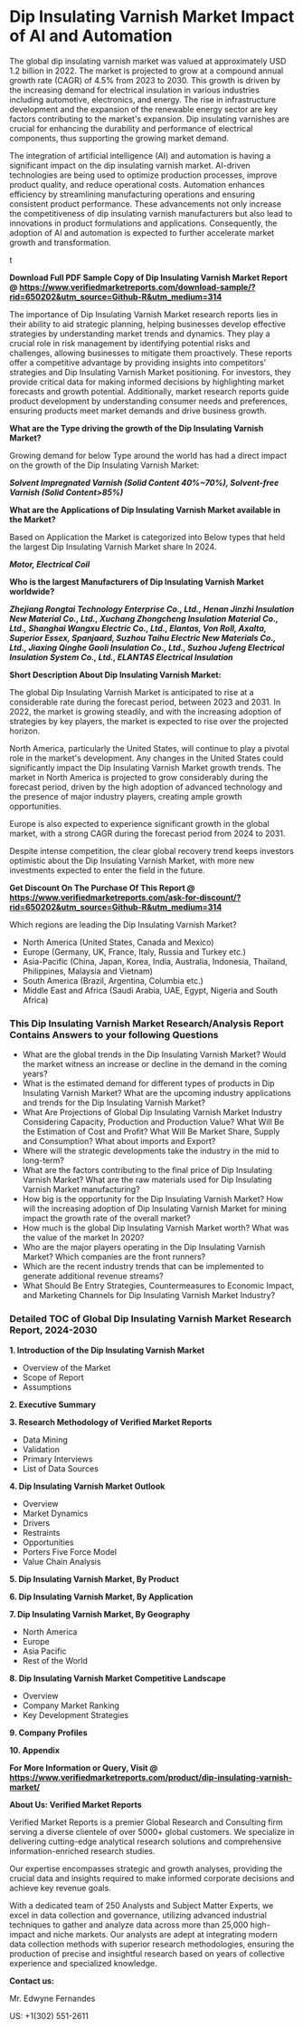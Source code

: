 <meta name="title" content="Global Dip Insulating Varnish Market Impact of AI and Automation"><meta name="description" content="The global dip insulating varnish market was valued at approximately USD 1.2 billion in 2022. The market is projected to grow at a compound annual growth rate (CAGR) o"><meta name="title" content="Dip Insulating Varnish Market Size, Share, Scope, Trends, Growth, Opportunities, Analysis, Forecast"><h1>Dip Insulating Varnish Market Impact of AI and Automation</h1><p>The global dip insulating varnish market was valued at approximately USD 1.2 billion in 2022. The market is projected to grow at a compound annual growth rate (CAGR) of 4.5% from 2023 to 2030. This growth is driven by the increasing demand for electrical insulation in various industries including automotive, electronics, and energy. The rise in infrastructure development and the expansion of the renewable energy sector are key factors contributing to the market's expansion. Dip insulating varnishes are crucial for enhancing the durability and performance of electrical components, thus supporting the growing market demand.</p><p>The integration of artificial intelligence (AI) and automation is having a significant impact on the dip insulating varnish market. AI-driven technologies are being used to optimize production processes, improve product quality, and reduce operational costs. Automation enhances efficiency by streamlining manufacturing operations and ensuring consistent product performance. These advancements not only increase the competitiveness of dip insulating varnish manufacturers but also lead to innovations in product formulations and applications. Consequently, the adoption of AI and automation is expected to further accelerate market growth and transformation.</p>t</p><p id="" class=""><strong>Download Full PDF Sample Copy of Dip Insulating Varnish Market Report @ <a href="https://www.verifiedmarketreports.com/download-sample/?rid=650202&utm_source=Github-R&utm_medium=314" target="_blank">https://www.verifiedmarketreports.com/download-sample/?rid=650202&utm_source=Github-R&utm_medium=314</a></strong></p><p>The importance of&nbsp;Dip Insulating Varnish Market research reports lies in their ability to aid strategic planning, helping businesses develop effective strategies by understanding market trends and dynamics. They play a crucial role in risk management by identifying potential risks and challenges, allowing businesses to mitigate them proactively. These reports offer a competitive advantage by providing insights into competitors' strategies and Dip Insulating Varnish Market positioning. For investors, they provide critical data for making informed decisions by highlighting market forecasts and growth potential. Additionally, market research reports guide product development by understanding consumer needs and preferences, ensuring products meet market demands and drive business growth.</p><p><strong>What are the&nbsp;Type driving the growth of the Dip Insulating Varnish Market?</strong></p><p id="" class="">Growing demand for below Type around the world has had a direct impact on the growth of the Dip Insulating Varnish Market:</p><em><strong>Solvent Impregnated Varnish (Solid Content 40%~70%), Solvent-free Varnish (Solid Content>85%)</strong></em></p><strong>What are the&nbsp;Applications&nbsp;of Dip Insulating Varnish Market available in the Market?</strong></p><p id="" class="">Based on Application the Market is categorized into Below types that held the largest Dip Insulating Varnish Market share In 2024.</p><em><strong>Motor, Electrical Coil</strong></em></p><strong>Who is the largest Manufacturers of Dip Insulating Varnish Market worldwide?</strong></p><p><em><strong>Zhejiang Rongtai Technology Enterprise Co., Ltd., Henan Jinzhi Insulation New Material Co., Ltd., Xuchang Zhongcheng Insulation Material Co., Ltd., Shanghai Wangxu Electric Co., Ltd., Elantas, Von Roll, Axalta, Superior Essex, Spanjaard, Suzhou Taihu Electric New Materials Co., Ltd., Jiaxing Qinghe Gaoli Insulation Co., Ltd., Suzhou Jufeng Electrical Insulation System Co., Ltd., ELANTAS Electrical Insulation</strong></em></p><p id="" class=""><strong>Short Description About Dip Insulating Varnish Market:</strong></p><p>The global Dip Insulating Varnish Market is anticipated to rise at a considerable rate during the forecast period, between 2023 and 2031. In 2022, the market is growing steadily, and with the increasing adoption of strategies by key players, the market is expected to rise over the projected horizon.</p><p>North America, particularly the United States, will continue to play a pivotal role in the market's development. Any changes in the United States could significantly impact the Dip Insulating Varnish Market growth trends. The market in North America is projected to grow considerably during the forecast period, driven by the high adoption of advanced technology and the presence of major industry players, creating ample growth opportunities.</p><p>Europe is also expected to experience significant growth in the global market, with a strong CAGR during the forecast period from 2024 to 2031.</p><p>Despite intense competition, the clear global recovery trend keeps investors optimistic about the Dip Insulating Varnish Market, with more new investments expected to enter the field in the future.</p><p id="" class=""><strong>Get Discount On The Purchase Of This Report @ <a href="https://www.verifiedmarketreports.com/ask-for-discount/?rid=650202&utm_source=Github-R&utm_medium=314" target="_blank">https://www.verifiedmarketreports.com/ask-for-discount/?rid=650202&utm_source=Github-R&utm_medium=314</a></strong></p>Which regions are leading the Dip Insulating Varnish Market?</p><ul><li>North America (United States, Canada and Mexico)</li><li>Europe (Germany, UK, France, Italy, Russia and Turkey etc.)</li><li>Asia-Pacific (China, Japan, Korea, India, Australia, Indonesia, Thailand, Philippines, Malaysia and Vietnam)</li><li>South America (Brazil, Argentina, Columbia etc.)</li><li>Middle East and Africa (Saudi Arabia, UAE, Egypt, Nigeria and South Africa)</li></ul><h3 id="" class="">This Dip Insulating Varnish Market Research/Analysis Report Contains Answers to your following Questions</h3><ul><li>What are the global trends in the Dip Insulating Varnish Market? Would the market witness an increase or decline in the demand in the coming years?</li><li>What is the estimated demand for different types of products in Dip Insulating Varnish Market? What are the upcoming industry applications and trends for the Dip Insulating Varnish Market?</li><li>What Are Projections of Global Dip Insulating Varnish Market Industry Considering Capacity, Production and Production Value? What Will Be the Estimation of Cost and Profit? What Will Be Market Share, Supply and Consumption? What about imports and Export?</li><li>Where will the strategic developments take the industry in the mid to long-term?</li><li>What are the factors contributing to the final price of Dip Insulating Varnish Market? What are the raw materials used for Dip Insulating Varnish Market manufacturing?</li><li>How big is the opportunity for the Dip Insulating Varnish Market? How will the increasing adoption of Dip Insulating Varnish Market for mining impact the growth rate of the overall market?</li><li>How much is the global Dip Insulating Varnish Market worth? What was the value of the market In 2020?</li><li>Who are the major players operating in the Dip Insulating Varnish Market? Which companies are the front runners?</li><li>Which are the recent industry trends that can be implemented to generate additional revenue streams?</li><li>What Should Be Entry Strategies, Countermeasures to Economic Impact, and Marketing Channels for Dip Insulating Varnish Market Industry?</li></ul><h3 id="" class="">Detailed TOC of Global Dip Insulating Varnish Market Research Report, 2024-2030</h3><p id="" class=""><strong>1. Introduction of the Dip Insulating Varnish Market</strong></p><ul><li>Overview of the Market</li><li>Scope of Report</li><li>Assumptions</li></ul><p id="" class=""><strong>2. Executive Summary</strong></p><p id="" class=""><strong>3. Research Methodology of Verified Market Reports</strong></p><ul><li>Data Mining</li><li>Validation</li><li>Primary Interviews</li><li>List of Data Sources</li></ul><p id="" class=""><strong>4. Dip Insulating Varnish Market Outlook</strong></p><ul><li>Overview</li><li>Market Dynamics</li><li>Drivers</li><li>Restraints</li><li>Opportunities</li><li>Porters Five Force Model</li><li>Value Chain Analysis</li></ul><p id="" class=""><strong>5. Dip Insulating Varnish Market, By Product</strong></p><p id="" class=""><strong>6. Dip Insulating Varnish Market, By Application</strong></p><p id="" class=""><strong>7. Dip Insulating Varnish Market, By Geography</strong></p><ul><li>North America</li><li>Europe</li><li>Asia Pacific</li><li>Rest of the World</li></ul><p id="" class=""><strong>8. Dip Insulating Varnish Market Competitive Landscape</strong></p><ul><li>Overview</li><li>Company Market Ranking</li><li>Key Development Strategies</li></ul><p id="" class=""><strong>9. Company Profiles</strong></p><p id="" class=""><strong>10. Appendix</strong></p><p id="" class=""><strong>For More Information or Query, Visit @ <a href="https://www.verifiedmarketreports.com/product/dip-insulating-varnish-market/" target="_blank">https://www.verifiedmarketreports.com/product/dip-insulating-varnish-market/</a></strong></p><p id="" class=""><strong>About Us: Verified Market Reports</strong></p><p id="" class="">Verified Market Reports is a premier Global Research and Consulting firm serving a diverse clientele of over 5000+ global customers. We specialize in delivering cutting-edge analytical research solutions and comprehensive information-enriched research studies.</p><p id="" class="">Our expertise encompasses strategic and growth analyses, providing the crucial data and insights required to make informed corporate decisions and achieve key revenue goals.</p><p id="" class="">With a dedicated team of 250 Analysts and Subject Matter Experts, we excel in data collection and governance, utilizing advanced industrial techniques to gather and analyze data across more than 25,000 high-impact and niche markets. Our analysts are adept at integrating modern data collection methods with superior research methodologies, ensuring the production of precise and insightful research based on years of collective experience and specialized knowledge.</p><p id="" class=""><strong>Contact us:</strong></p><p id="" class="">Mr. Edwyne Fernandes</p><p id="" class="">US: +1(302) 551-2611</p>